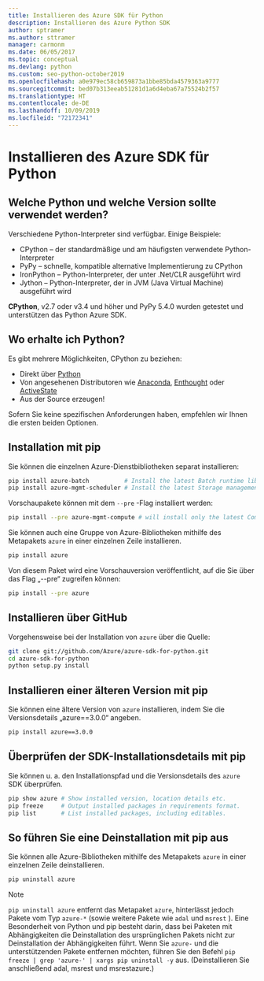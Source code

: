 ```yaml
---
title: Installieren des Azure SDK für Python
description: Installieren des Azure Python SDK
author: sptramer
ms.author: sttramer
manager: carmonm
ms.date: 06/05/2017
ms.topic: conceptual
ms.devlang: python
ms.custom: seo-python-october2019
ms.openlocfilehash: a0e979ec58cb659873a1bbe85bda4579363a9777
ms.sourcegitcommit: bed07b313eeab51281d1a6d4eba67a75524b2f57
ms.translationtype: HT
ms.contentlocale: de-DE
ms.lasthandoff: 10/09/2019
ms.locfileid: "72172341"
---
```

# <a name="install-the-azure-sdk-for-python"></a>Installieren des Azure SDK für Python

## <a name="which-python-and-which-version-to-use"></a>Welche Python und welche Version sollte verwendet werden?

Verschiedene Python-Interpreter sind verfügbar. Einige Beispiele:

* CPython – der standardmäßige und am häufigsten verwendete Python-Interpreter
* PyPy – schnelle, kompatible alternative Implementierung zu CPython
* IronPython – Python-Interpreter, der unter .Net/CLR ausgeführt wird
* Jython – Python-Interpreter, der in JVM (Java Virtual Machine) ausgeführt wird

**CPython**, v2.7 oder v3.4 und höher und PyPy 5.4.0 wurden getestet und unterstützen das Python Azure SDK.

## <a name="where-to-get-python"></a>Wo erhalte ich Python?

Es gibt mehrere Möglichkeiten, CPython zu beziehen:

* Direkt über [Python](https://www.python.org/)
* Von angesehenen Distributoren wie [Anaconda](https://www.anaconda.com/), [Enthought](https://www.enthought.com/) oder [ActiveState](https://www.activestate.com/)
* Aus der Source erzeugen!

Sofern Sie keine spezifischen Anforderungen haben, empfehlen wir Ihnen die ersten beiden Optionen.

## <a name="installation-with-pip"></a>Installation mit pip

Sie können die einzelnen Azure-Dienstbibliotheken separat installieren:

```bash
pip install azure-batch          # Install the latest Batch runtime library
pip install azure-mgmt-scheduler # Install the latest Storage management library
```

Vorschaupakete können mit dem `--pre` -Flag installiert werden:

```bash
pip install --pre azure-mgmt-compute # will install only the latest Compute Management library
```

Sie können auch eine Gruppe von Azure-Bibliotheken mithilfe des Metapakets `azure` in einer einzelnen Zeile installieren.

```bash
pip install azure
```

Von diesem Paket wird eine Vorschauversion veröffentlicht, auf die Sie über das Flag „--pre“ zugreifen können:

```bash
pip install --pre azure
```

## <a name="install-from-github"></a>Installieren über GitHub

Vorgehensweise bei der Installation von `azure` über die Quelle:

```bash
git clone git://github.com/Azure/azure-sdk-for-python.git
cd azure-sdk-for-python
python setup.py install
```

## <a name="install-an-older-version-with-pip"></a>Installieren einer älteren Version mit pip
Sie können eine ältere Version von `azure` installieren, indem Sie die Versionsdetails „azure==3.0.0“ angeben.
```bash
pip install azure==3.0.0 
```
## <a name="check-sdk-installation-details-with-pip"></a>Überprüfen der SDK-Installationsdetails mit pip
Sie können u. a. den Installationspfad und die Versionsdetails des `azure` SDK überprüfen.
```bash
pip show azure # Show installed version, location details etc.
pip freeze     # Output installed packages in requirements format.
pip list       # List installed packages, including editables.
```
## <a name="to-uninstall-with-pip"></a>So führen Sie eine Deinstallation mit pip aus
Sie können alle Azure-Bibliotheken mithilfe des Metapakets `azure` in einer einzelnen Zeile deinstallieren.
```bash
pip uninstall azure 
```
> [!NOTE]
> `pip uninstall azure` entfernt das Metapaket `azure`, hinterlässt jedoch Pakete vom Typ `azure-*` (sowie weitere Pakete wie `adal` und `msrest` ). Eine Besonderheit von Python und pip besteht darin, dass bei Paketen mit Abhängigkeiten die Deinstallation des ursprünglichen Pakets nicht zur Deinstallation der Abhängigkeiten führt. Wenn Sie `azure-` und die unterstützenden Pakete entfernen möchten, führen Sie den Befehl `pip freeze | grep 'azure-' | xargs pip uninstall -y` aus. (Deinstallieren Sie anschließend adal, msrest und msrestazure.)

